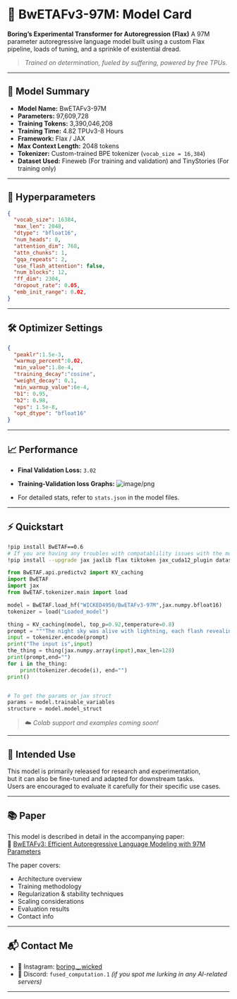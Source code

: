 # 🧾 BwETAFv3-97M: Model Card


**Boring’s Experimental Transformer for Autoregression (Flax)**
A 97M parameter autoregressive language model built using a custom Flax pipeline, loads of tuning, and a sprinkle of existential dread.

> *Trained on determination, fueled by suffering, powered by free TPUs.*

---
## 📌 Model Summary

* **Model Name:** BwETAFv3-97M
* **Parameters:** 97,609,728
* **Training Tokens:** 3,390,046,208
* **Training Time:** 4.82 TPUv3-8 Hours
* **Framework:** Flax / JAX
* **Max Context Length:** 2048 tokens
* **Tokenizer:** Custom-trained BPE tokenizer (`vocab_size = 16,384`)
* **Dataset Used:** Fineweb (For training and validation) and TinyStories (For training only)

---
## 🧪 Hyperparameters

```json
{
  "vocab_size": 16384,
  "max_len": 2048,
  "dtype": "bfloat16",
  "num_heads": 8,
  "attention_dim": 768,
  "attn_chunks": 1,
  "gqa_repeats": 2,
  "use_flash_attention": false,
  "num_blocks": 12,
  "ff_dim": 2304,
  "dropout_rate": 0.05,
  "emb_init_range": 0.02,
}

```

---
## 🛠 Optimizer Settings

```json
{
  "peaklr":1.5e-3,
  "warmup_percent":0.02,
  "min_value":1.8e-4,
  "training_decay":"cosine",
  "weight_decay": 0.1,
  "min_warmup_value":6e-4,
  "b1": 0.95,
  "b2": 0.98,
  "eps": 1.5e-8,
  "opt_dtype": "bfloat16"
}
```
---
## 📈 Performance

* **Final Validation Loss:** `3.02`

* **Training-Validation loss Graphs:**
![image/png](https://cdn-uploads.huggingface.co/production/uploads/661e235e08dd378c818654ad/cKhmf_vy56WVjh3L-GklJ.png)

* For detailed stats, refer to `stats.json` in the model files.

---
## ⚡ Quickstart


```bash
!pip install BwETAF==0.6
# If you are having any troubles with compatablility issues with the model like jax, hf and BwETAF run
!pip install --upgrade jax jaxlib flax tiktoken jax_cuda12_plugin datasets flash-attention-jax
```

```python
from BwETAF.api.predictv2 import KV_caching
import BwETAF
import jax
from BwETAF.tokenizer.main import load

model = BwETAF.load_hf("WICKED4950/BwETAFv3-97M",jax.numpy.bfloat16)
tokenizer = load("Loaded_model")

thing = KV_caching(model, top_p=0.92,temperature=0.8)
prompt = """The night sky was alive with lightning, each flash revealing the jagged cliffs ahead. I gripped the letter tighter, knowing it held the answer to everything. The wind screamed as I took a step closer to the edge"""
input = tokenizer.encode(prompt)
print("The input is",input)
the_thing = thing(jax.numpy.array(input),max_len=128)
print(prompt,end="")
for i in the_thing:
    print(tokenizer.decode(i), end="")
print()


# To get the params or jax struct
params = model.trainable_variables
structure = model.model_struct
```

> ☁️ *Colab support and examples coming soon!*

---
## 🧭 Intended Use

This model is primarily released for research and experimentation,  
but it can also be fine-tuned and adapted for downstream tasks.  
Users are encouraged to evaluate it carefully for their specific use cases.  

---
## 📚 Paper

This model is described in detail in the accompanying paper:  
📄 [BwETAFv3: Efficient Autoregressive Language Modeling with 97M Parameters](BwETAFv3.pdf)

The paper covers:  
- Architecture overview  
- Training methodology  
- Regularization & stability techniques  
- Scaling considerations  
- Evaluation results  
- Contact info  

---
## 📬 Contact Me


* 📸 Instagram: [boring.\_.wicked](https://www.instagram.com/boring._.wicked/)
* 💬 Discord: `fused_computation.1` *(if you spot me lurking in any AI-related servers)*

---
